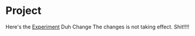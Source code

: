 # Project
Here's the [Experiment](https://miladrouygari.github.io/Project/ExperimentsFiles/index.html)
Duh Change
The changes is not taking effect. Shit!!!!

